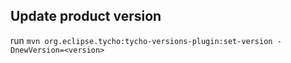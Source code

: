 ## Update product version
run ```mvn org.eclipse.tycho:tycho-versions-plugin:set-version -DnewVersion=<version>```